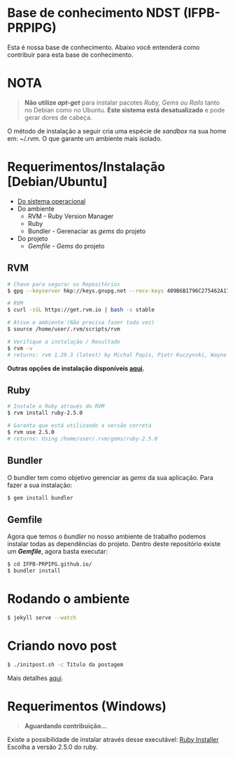 # Base de conhecimento NDST (IFPB-PRPIPG)

Esta é nossa base de conhecimento. Abaixo você entenderá como contribuir para esta base de conhecimento.

# NOTA
>**Não utilize _apt-get_** para instalar pacotes _Ruby, Gems ou Rails_ tanto no Debian como no Ubuntu. **Este sistema está desatualizado** e pode gerar dores de cabeça.

O método de instalação a seguir cria uma espécie de _sandbox_ na sua home em: ~/.rvm. O que garante um ambiente mais isolado.

# Requerimentos/Instalação [Debian/Ubuntu]
- [Do sistema operacional](https://rvm.io/rvm/prerequisites)
- Do ambiente
  - RVM - Ruby Version Manager
  - Ruby
  - Bundler - Gerenaciar as _gems_ do projeto
- Do projeto
  - _Gemfile_ - _Gems_ do projeto

## RVM
```sh
# Chave para segurar os Repositórios
$ gpg --keyserver hkp://keys.gnupg.net --recv-keys 409B6B1796C275462A1703113804BB82D39DC0E3 7D2BAF1CF37B13E2069D6956105BD0E739499BDB

# RVM
$ curl -sSL https://get.rvm.io | bash -s stable

# Ative o ambiente (Não precisa fazer toda vez)
$ source /home/user/.rvm/scripts/rvm

# Verifique a instalação / Resultado
$ rvm -v
# returns: rvm 1.29.3 (latest) by Michal Papis, Piotr Kuczynski, Wayne E. Seguin [https://rvm.io]

```
**Outras opções de instalação disponíveis [aqui](https://rvm.io/rvm/install).**

## Ruby

```sh
# Instale o Ruby através do RVM
$ rvm install ruby-2.5.0

# Garanta que está utilizando a versão correta
$ rvm use 2.5.0
# returns: Using /home/user/.rvm/gems/ruby-2.5.0
```

## Bundler

O bundler tem como objetivo gerenciar as _gems_ da sua aplicação. Para fazer a sua instalação:
```sh
$ gem install bundler
```

## Gemfile

Agora que temos o _bundler_ no nosso ambiente de trabalho podemos instalar todas as dependências do projeto. Dentro deste repositório existe um **_Gemfile_**, agora basta executar:
```sh
$ cd IFPB-PRPIPG.github.io/
$ bundler install
```

# Rodando o ambiente

```sh
$ jekyll serve --watch
```

# Criando novo post

```sh
$ ./initpost.sh -c Título da postagem
```
Mais detalhes [aqui](https://ifpb-prpipg.github.io/2018/03/08/base-de-conhecimento.html).

# Requerimentos (Windows)
>**Aguardando contribuição...**

Existe a possibilidade de instalar através desse executável: [Ruby Installer](https://rubyinstaller.org/)  
Escolha a versão 2.5.0 do ruby.
